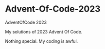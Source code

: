 # Advent-Of-Code-2023
AdventOfCode 2023

My solutions of 2023 Advent Of Code.

Nothing special. My coding is awful.
